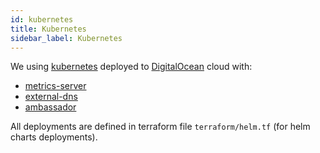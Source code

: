 ```yaml
---
id: kubernetes
title: Kubernetes
sidebar_label: Kubernetes
---
```


We using [kubernetes](https://kubernetes.io) deployed to [DigitalOcean](https://www.digitalocean.com/) cloud with:

- [metrics-server](https://github.com/kubernetes-sigs/metrics-server)
- [external-dns](https://github.com/kubernetes-sigs/external-dns)
- [ambassador](https://www.getambassador.io/)

All deployments are defined in terraform file ```terraform/helm.tf``` (for helm charts deployments).
